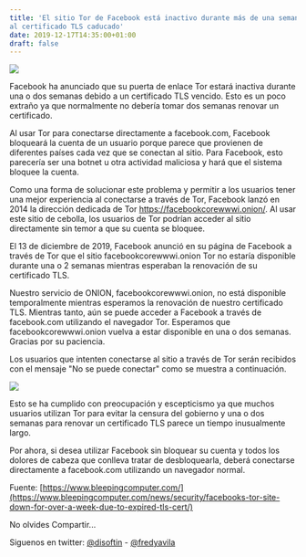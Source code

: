 ```yaml
---
title: 'El sitio Tor de Facebook está inactivo durante más de una semana debido
al certificado TLS caducado'
date: 2019-12-17T14:35:00+01:00
draft: false
---
```


[![](https://1.bp.blogspot.com/-A79rJ9Lvcf0/XfjYTYtUVeI/AAAAAAAALfo/SfRVCX-huyA6Yx2ZHF3xBgM8xsBJ5cFYwCLcBGAsYHQ/s640/facebook-facepalm.jpg)](https://1.bp.blogspot.com/-A79rJ9Lvcf0/XfjYTYtUVeI/AAAAAAAALfo/SfRVCX-huyA6Yx2ZHF3xBgM8xsBJ5cFYwCLcBGAsYHQ/s1600/facebook-facepalm.jpg)

  

Facebook ha anunciado que su puerta de enlace Tor estará inactiva durante una o dos semanas debido a un certificado TLS vencido. Esto es un poco extraño ya que normalmente no debería tomar dos semanas renovar un certificado.

  

Al usar Tor para conectarse directamente a facebook.com, Facebook bloqueará la cuenta de un usuario porque parece que provienen de diferentes países cada vez que se conectan al sitio. Para Facebook, esto parecería ser una botnet u otra actividad maliciosa y hará que el sistema bloquee la cuenta.

  

Como una forma de solucionar este problema y permitir a los usuarios tener una mejor experiencia al conectarse a través de Tor, Facebook lanzó en 2014 la dirección dedicada de Tor https://facebookcorewwwi.onion/. Al usar este sitio de cebolla, los usuarios de Tor podrían acceder al sitio directamente sin temor a que su cuenta se bloquee.

  

El 13 de diciembre de 2019, Facebook anunció en su página de Facebook a través de Tor que el sitio facebookcorewwwi.onion Tor no estaría disponible durante una o 2 semanas mientras esperaban la renovación de su certificado TLS.

  

Nuestro servicio de ONION, facebookcorewwwi.onion, no está disponible temporalmente mientras esperamos la renovación de nuestro certificado TLS. Mientras tanto, aún se puede acceder a Facebook a través de facebook.com utilizando el navegador Tor. Esperamos que facebookcorewwwi.onion vuelva a estar disponible en una o dos semanas. Gracias por su paciencia.

  

Los usuarios que intenten conectarse al sitio a través de Tor serán recibidos con el mensaje "No se puede conectar" como se muestra a continuación.

  

[![](https://1.bp.blogspot.com/-AoO4CbOBZTE/XfjYDLKQGJI/AAAAAAAALfg/cajLrwPd1ko0nDME6Re50Me0BKPt2e-PQCLcBGAsYHQ/s640/facebook-tor-site-down.jpg)](https://1.bp.blogspot.com/-AoO4CbOBZTE/XfjYDLKQGJI/AAAAAAAALfg/cajLrwPd1ko0nDME6Re50Me0BKPt2e-PQCLcBGAsYHQ/s1600/facebook-tor-site-down.jpg)

  

Esto se ha cumplido con preocupación y escepticismo ya que muchos usuarios utilizan Tor para evitar la censura del gobierno y una o dos semanas para renovar un certificado TLS parece un tiempo inusualmente largo.

  

Por ahora, si desea utilizar Facebook sin bloquear su cuenta y todos los dolores de cabeza que conlleva tratar de desbloquearla, deberá conectarse directamente a facebook.com utilizando un navegador normal.  
  
  

Fuente: [https://www.bleepingcomputer.com/](https://www.bleepingcomputer.com/news/security/facebooks-tor-site-down-for-over-a-week-due-to-expired-tls-cert/)

No olvides Compartir... 

  
  

Siguenos en twitter: [@disoftin](http://twitter.com/disoftin) - [@fredyavila](http://twitter.com/fredyavila)